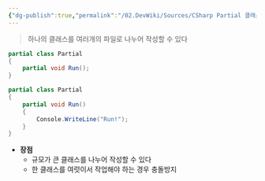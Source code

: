 ```yaml
---
{"dg-publish":true,"permalink":"/02.DevWiki/Sources/CSharp Partial 클래스/","noteIcon":"","created":"2024-11-10T15:00:38.000+09:00","updated":"2025-08-17T16:01:11.000+09:00"}
---
```


> 하나의 클래스를 여러개의 파일로 나누어 작성할 수 있다

```csharp
partial class Partial
{
    partial void Run();
}
```

```csharp
partial class Partial
{
    partial void Run()
    {
        Console.WriteLine("Run!");
    }
}
```

- **장점**
    - 규모가 큰 클래스를 나누어 작성할 수 있다
    - 한 클래스를 여럿이서 작업해야 하는 경우 충돌방지